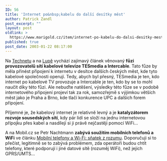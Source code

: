 ```yaml
---
ID: 56
title: 'Internet po&nbsp;kabelu do další desítky měst'
author: Patrick Zandl
post_excerpt: ""
layout: post
oldlink: >
  https://www.marigold.cz/item/internet-po-kabelu-do-dalsi-desitky-mest
published: true
post_date: 2003-01-22 08:17:00
---
```

<p>
Na <A href="http://www.technet.cz/hw/hw_sit/tesmedia_intercable_fuze.html" target=_blank>Technetu</A> a na <A href="http://www.lupa.cz/clanek.php3?show=2676" target=_blank>Lupě</A> vychází zajímavý článek věnovaný <STRONG>fůzi provozovatelů sítí kabelové televize TESmedia a Intercable</STRONG>. Tato fůze by měla přinést připojení k internetu v desítce dalších českých měst, kde tyto kabelové společnosti operují. Tedy, abych byl přesný, TESmedia je ten, kdo internet po kabelové TV provozuje a Intercable je ten, kdo by se to mohl naučit díky této fůzi. Ale nebuďte natěšení, výsledky této fůze se v podobě internetového připojení projeví tak za rok, samozřejmě s výjimkou větších měst jako je Praha a Brno, kde tlačí konkurence UPC a dalších forem připojení. </p>

<p>
Příjemné je, že kabelový internet je relativně levný a je <STRONG>katalyzátorem rozvoje sousedských sítí</STRONG>, kdy pár lidí se složí na jednu internetovou přípojku přes kabel a nasdílejí si ji právě nejčastěji pomocí WiFi...</p>

<p>
A na Mobil.cz se Petr Nachtmann <STRONG>zabývá soužitím mobilních telefonů a WiFi</STRONG> ve článku <A href="http://www.mobil.cz/fixni_spojeni/sluzby_operatoru/motorolazauruswifivoip030221.html" target=_blank>Mobilní telefony a Wi-Fi: sňatek z rozumu</A>. Doporučuji si to přečíst, legitimně se to zabývá problémem, zda operátoři budou chtít telefony, které podporují i jiné datové sítě (rozuměj WiFi), než jejich GPRS/UMTS...</p>
